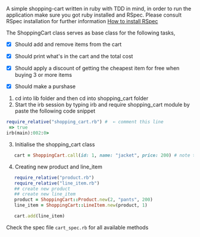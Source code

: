 A simple shopping-cart written in ruby with TDD in mind, in order to run the application make sure you got ruby installed and RSpec. Please consult RSpec installation for further information [How to install RSpec](https://relishapp.com/rspec/docs/gettingstarted)

The ShoppingCart class serves as base class for the following tasks,

- [X] Should add and remove items from the cart
- [X] Should print what's in the cart and the total cost
- [X] Should apply a discount of getting the cheapest item for free when buying 3 or more items
- [X] Should make a purshase


1. cd into lib folder and then cd into shopping_cart folder
2. Start the irb session by typing irb and require shopping_cart module by paste the following code snippet

```ruby
require_relative("shopping_cart.rb") #  ← comment this line
 => true
irb(main):002:0>
```

3. Initialise the shopping_cart class 

```ruby
   cart = ShoppingCart.call(id: 1, name: "jacket", price: 200) # note that these arguments are required!
```

4. Creating new product and line_item

```ruby
   require_relative("product.rb")
   require_relative("line_item.rb")
   ## create new product
   ## create new line_item
   product = ShoppingCart::Product.new(2, "pants", 200)
   line_item = ShoppingCart::LineItem.new(product, 1)

   cart.add(line_item)
```

Check the spec file `cart_spec.rb` for all available methods
